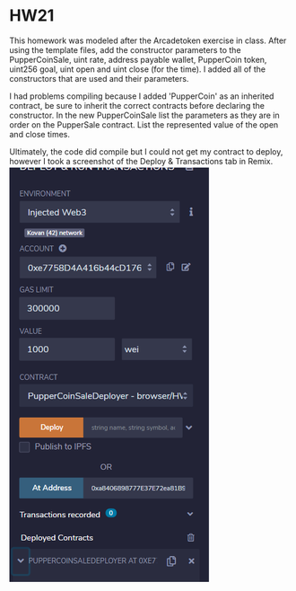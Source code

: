 # HW21
This homework was modeled after the Arcadetoken exercise in class. After using the template files, add the constructor parameters to the PupperCoinSale, uint rate, address payable wallet, PupperCoin token, uint256 goal, uint open and uint close (for the time). I added all of the constructors that are used and their parameters.

I had problems compiling because I added 'PupperCoin' as an inherited contract, be sure to inherit the correct contracts before declaring the constructor.
In the new PupperCoinSale list the parameters as they are in order on the PupperSale contract. List the represented value of the open and close times. 

Ultimately, the code did compile but I could not get my contract to deploy, however I took a screenshot of the Deploy & Transactions tab in Remix. 
![deploy](images/deploy_pane.png)
